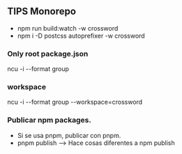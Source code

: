 ## TIPS Monorepo
- npm run build:watch -w crossword
- npm i -D postcss autoprefixer -w crossword

### Only root package.json
ncu -i --format group
### workspace
ncu -i --format group --workspace=crossword

### Publicar npm packages.
- Si se usa pnpm, publicar con pnpm.
- pnpm publish --> Hace cosas diferentes a npm publish

